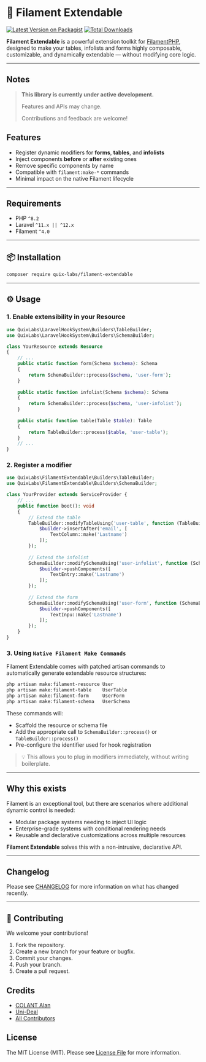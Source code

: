 # 🧩 Filament Extendable

[![Latest Version on Packagist](https://img.shields.io/packagist/v/quix-labs/filament-extendable.svg?style=flat-square)](https://packagist.org/packages/quix-labs/filament-extendable)
[![Total Downloads](https://img.shields.io/packagist/dt/quix-labs/filament-extendable.svg?style=flat-square)](https://packagist.org/packages/quix-labs/filament-extendable)

**Filament Extendable** is a powerful extension toolkit for [FilamentPHP](https://filamentphp.com/), designed to make
your tables, infolists and forms highly composable, customizable, and dynamically extendable — without modifying core
logic.

---

## Notes

> **This library is currently under active development.**
>
> Features and APIs may change.
>
> Contributions and feedback are welcome!

## Features

- Register dynamic modifiers for **forms**, **tables**, and **infolists**
- Inject components **before** or **after** existing ones
- Remove specific components by name
- Compatible with `filament:make-*` commands
- Minimal impact on the native Filament lifecycle

___

## Requirements

- PHP `^8.2`
- Laravel `^11.x || ^12.x`
- Filament `^4.0`

---

## 📦 Installation

```bash
composer require quix-labs/filament-extendable
```

---

## ⚙️ Usage

### 1. Enable extensibility in your Resource

```php
use QuixLabs\LaravelHookSystem\Builders\TableBuilder;
use QuixLabs\LaravelHookSystem\Builders\SchemaBuilder;

class YourResource extends Resource
{
    // ...
    public static function form(Schema $schema): Schema
    {
        return SchemaBuilder::process($schema, 'user-form');
    }
    
    public static function infolist(Schema $schema): Schema
    {
        return SchemaBuilder::process($schema, 'user-infolist');
    }
    
    public static function table(Table $table): Table
    {
        return TableBuilder::process($table, 'user-table');
    }
    // ...
}
```

### 2. Register a modifier

```php
use QuixLabs\FilamentExtendable\Builders\TableBuilder;
use QuixLabs\FilamentExtendable\Builders\SchemaBuilder;

class YourProvider extends ServiceProvider {
    // ...
    public function boot(): void
    {
        // Extend the table
        TableBuilder::modifyTableUsing('user-table', function (TableBuilder $builder) {
            $builder->insertAfter('email', [
                TextColumn::make('Lastname')
            ]);
        });
        
        // Extend the infolist
        SchemaBuilder::modifySchemaUsing('user-infolist', function (SchemaBuilder $builder) {
            $builder->pushComponents([
                TextEntry::make('Lastname')
            ]);
        });
        
        // Extend the form
        SchemaBuilder::modifySchemaUsing('user-form', function (SchemaBuilder $builder) {
            $builder->pushComponents([
                TextInpu::make('Lastname')
            ]);
        });
    }
}
```

### 3. Using `Native Filament Make Commands`

Filament Extendable comes with patched artisan commands to automatically generate extendable resource structures:

```bash
php artisan make:filament-resource User
php artisan make:filament-table    UserTable
php artisan make:filament-form     UserForm
php artisan make:filament-schema   UserSchema
```

These commands will:

* Scaffold the resource or schema file
* Add the appropriate call to `SchemaBuilder::process()` or `TableBuilder::process()`
* Pre-configure the identifier used for hook registration

> 💡 This allows you to plug in modifiers immediately, without writing boilerplate.



---

## Why this exists

Filament is an exceptional tool, but there are scenarios where additional dynamic control is needed:

* Modular package systems needing to inject UI logic
* Enterprise-grade systems with conditional rendering needs
* Reusable and declarative customizations across multiple resources

**Filament Extendable** solves this with a non-intrusive, declarative API.

---

## Changelog

Please see [CHANGELOG](CHANGELOG.md) for more information on what has changed recently.

---

## 🤝 Contributing

We welcome your contributions!

1. Fork the repository.
2. Create a new branch for your feature or bugfix.
3. Commit your changes.
4. Push your branch.
5. Create a pull request.

## Credits

- [COLANT Alan](https://github.com/alancolant)
- [Uni-Deal](https://github.com/uni-deal)
- [All Contributors](../../contributors)

## License

The MIT License (MIT). Please see [License File](LICENSE.md) for more information.


